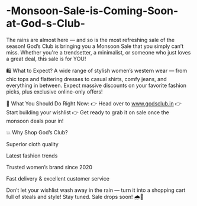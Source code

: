 # -Monsoon-Sale-is-Coming-Soon-at-God-s-Club-

The rains are almost here — and so is the most refreshing sale of the season! God’s Club is bringing you a Monsoon Sale that you simply can’t miss. Whether you're a trendsetter, a minimalist, or someone who just loves a great deal, this sale is for YOU!

🛍️ What to Expect?
A wide range of stylish women’s western wear — from chic tops and flattering dresses to casual shirts, comfy jeans, and everything in between. Expect massive discounts on your favorite fashion picks, plus exclusive online-only offers!

📌 What You Should Do Right Now:
👉 Head over to www.godsclub.in
👉 Start building your wishlist
👉 Get ready to grab it on sale once the monsoon deals pour in!

💥 Why Shop God’s Club?

Superior cloth quality

Latest fashion trends

Trusted women’s brand since 2020

Fast delivery & excellent customer service

Don’t let your wishlist wash away in the rain — turn it into a shopping cart full of steals and style! Stay tuned. Sale drops soon! 🌧️🖤
